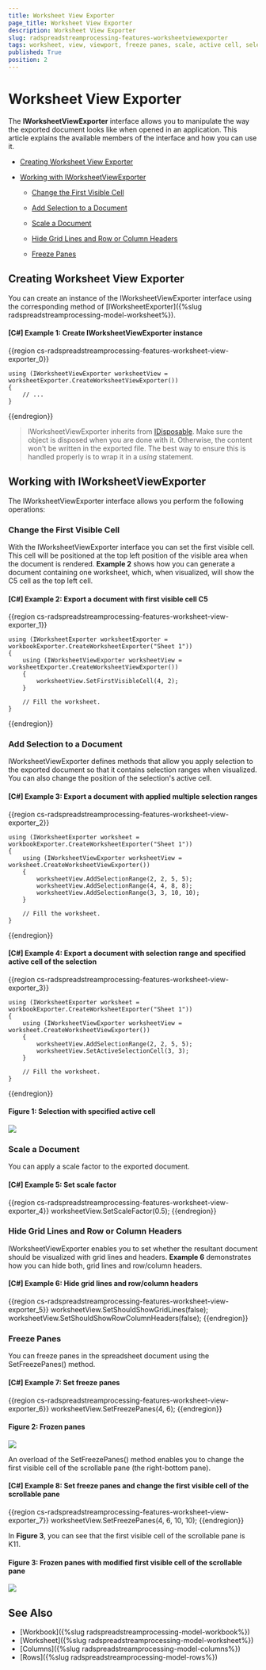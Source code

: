 ```yaml
---
title: Worksheet View Exporter
page_title: Worksheet View Exporter
description: Worksheet View Exporter
slug: radspreadstreamprocessing-features-worksheetviewexporter
tags: worksheet, view, viewport, freeze panes, scale, active cell, selection, gridlines
published: True
position: 2
---
```


# Worksheet View Exporter

The **IWorksheetViewExporter** interface allows you to manipulate the way the exported document looks like when opened in an application. This article explains the available members of the interface and how you can use it.

* [Creating Worksheet View Exporter](#creating-worksheet-view-exporter)

* [Working with IWorksheetViewExporter](#working-with-iworksheetviewexporter)
	
	* [Change the First Visible Cell](#change-the-first-visible-cell)
	
	* [Add Selection to a Document](#add-selection-to-a-document)
	
	* [Scale a Document](#scale-a-document)
	
	* [Hide Grid Lines and Row or Column Headers](#hide-grid-lines-and-row-or-column-headers)
	
	* [Freeze Panes](#freeze-panes)
 
## Creating Worksheet View Exporter

You can create an instance of the IWorksheetViewExporter interface using the corresponding method of [IWorksheetExporter]({%slug radspreadstreamprocessing-model-worksheet%}).

#### **[C#] Example 1: Create IWorksheetViewExporter instance**

{{region cs-radspreadstreamprocessing-features-worksheet-view-exporter_0}}

	using (IWorksheetViewExporter worksheetView = worksheetExporter.CreateWorksheetViewExporter())
	{
		// ...
	}
{{endregion}}

>IWorksheetViewExporter inherits from [IDisposable](https://msdn.microsoft.com/en-us/library/system.idisposable(v=vs.110).aspx). Make sure the object is disposed when you are done with it. Otherwise, the content won't be written in the exported file. The best way to ensure this is handled properly is to wrap it in a *using* statement.

## Working with IWorksheetViewExporter

The IWorksheetViewExporter interface allows you perform the following operations:

### Change the First Visible Cell

With the IWorksheetViewExporter interface you can set the first visible cell. This cell will be positioned at the top left position of the visible area when the document is rendered. **Example 2** shows how you can generate a document containing one worksheet, which, when visualized, will show the C5 cell as the top left cell.

#### **[C#] Example 2: Export a document with first visible cell C5**

{{region cs-radspreadstreamprocessing-features-worksheet-view-exporter_1}}

	using (IWorksheetExporter worksheetExporter = workbookExporter.CreateWorksheetExporter("Sheet 1"))
	{
	    using (IWorksheetViewExporter worksheetView = worksheetExporter.CreateWorksheetViewExporter())
	    {
	        worksheetView.SetFirstVisibleCell(4, 2);
	    }
	
	    // Fill the worksheet.
	}
{{endregion}}


### Add Selection to a Document

IWorksheetViewExporter defines methods that allow you apply selection to the exported document so that it contains selection ranges when visualized. You can also change the position of the selection's active cell.

#### **[C#] Example 3: Export a document with applied multiple selection ranges**

{{region cs-radspreadstreamprocessing-features-worksheet-view-exporter_2}}

	using (IWorksheetExporter worksheet = workbookExporter.CreateWorksheetExporter("Sheet 1"))
	{
	    using (IWorksheetViewExporter worksheetView = worksheet.CreateWorksheetViewExporter())
	    {
	        worksheetView.AddSelectionRange(2, 2, 5, 5);
	        worksheetView.AddSelectionRange(4, 4, 8, 8);
	        worksheetView.AddSelectionRange(3, 3, 10, 10);
	    }
	
	    // Fill the worksheet.
	}
{{endregion}}


#### **[C#] Example 4: Export a document with selection range and specified active cell of the selection**

{{region cs-radspreadstreamprocessing-features-worksheet-view-exporter_3}}

	using (IWorksheetExporter worksheet = workbookExporter.CreateWorksheetExporter("Sheet 1"))
	{
	    using (IWorksheetViewExporter worksheetView = worksheet.CreateWorksheetViewExporter())
	    {
	        worksheetView.AddSelectionRange(2, 2, 5, 5);
	        worksheetView.SetActiveSelectionCell(3, 3);
	    }
	
	    // Fill the worksheet.
	}
{{endregion}}

#### Figure 1: Selection with specified active cell
![](images/RadSpreadStreamProcessing_Features_WorksheetViewExporter_01.png)

### Scale a Document

You can apply a scale factor to the exported document.


#### **[C#] Example 5: Set scale factor**

{{region cs-radspreadstreamprocessing-features-worksheet-view-exporter_4}}
	worksheetView.SetScaleFactor(0.5);
{{endregion}}


### Hide Grid Lines and Row or Column Headers

IWorksheetViewExporter enables you to set whether the resultant document should be visualized with grid lines and headers. **Example 6** demonstrates how you can hide both, grid lines and row/column headers.

#### **[C#] Example 6: Hide grid lines and row/column headers**

{{region cs-radspreadstreamprocessing-features-worksheet-view-exporter_5}}
	worksheetView.SetShouldShowGridLines(false);
	worksheetView.SetShouldShowRowColumnHeaders(false);
{{endregion}}


### Freeze Panes

You can freeze panes in the spreadsheet document using the SetFreezePanes() method.

#### **[C#] Example 7: Set freeze panes**

{{region cs-radspreadstreamprocessing-features-worksheet-view-exporter_6}}
	worksheetView.SetFreezePanes(4, 6);
{{endregion}}

#### Figure 2: Frozen panes
![](images/RadSpreadStreamProcessing_Features_WorksheetViewExporter_02.png)

An overload of the SetFreezePanes() method enables you to change the first visible cell of the scrollable pane (the right-bottom pane).

#### **[C#] Example 8: Set freeze panes and change the first visible cell of the scrollable pane**

{{region cs-radspreadstreamprocessing-features-worksheet-view-exporter_7}}
	worksheetView.SetFreezePanes(4, 6, 10, 10);
{{endregion}}

In **Figure 3**, you can see that the first visible cell of the scrollable pane is K11.

#### Figure 3: Frozen panes with modified first visible cell of the scrollable pane
![](images/RadSpreadStreamProcessing_Features_WorksheetViewExporter_03.png)

## See Also

* [Workbook]({%slug radspreadstreamprocessing-model-workbook%})
* [Worksheet]({%slug radspreadstreamprocessing-model-worksheet%})
* [Columns]({%slug radspreadstreamprocessing-model-columns%})
* [Rows]({%slug radspreadstreamprocessing-model-rows%})
